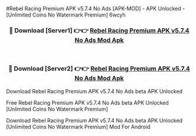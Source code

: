 #Rebel Racing Premium APK v5.7.4 No Ads [APK-MOD] - APK Unlocked - [Unlimited Coins No Watermark Premium] 6wcyh



<div align="center">

<h3>🔴 Download [Server1] 👉👉 <a href="https://momento.my/?title=Rebel_Racing_Premium_APK_v5.7.4_No_Ads">Rebel Racing Premium APK v5.7.4 No Ads Mod Apk</a></h3><br>

<h3>🔴 Download [Server2] 👉👉 <a href="https://momento.my/?title=Rebel_Racing_Premium_APK_v5.7.4_No_Ads">Rebel Racing Premium APK v5.7.4 No Ads Mod Apk</a></h3>
</div>



Download Rebel Racing Premium APK v5.7.4 No Ads beta APK Unlocked

Free Rebel Racing Premium APK v5.7.4 No Ads beta APK Unlocked [Unlimited Coins No Watermark Premium]

Download Rebel Racing Premium APK v5.7.4 No Ads beta APK Unlocked [Unlimited Coins No Watermark Premium] Mod For Android
